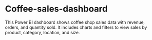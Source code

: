 # Coffee-sales-dashboard
This Power BI dashboard shows coffee shop sales data with revenue, orders, and quantity sold. It includes charts and filters to view sales by product, category, location, and size.
